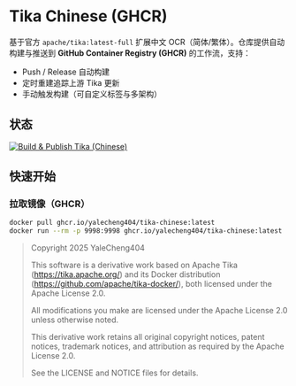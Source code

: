 # Tika Chinese (GHCR)

基于官方 `apache/tika:latest-full` 扩展中文 OCR（简体/繁体）。仓库提供自动构建与推送到 **GitHub Container Registry (GHCR)** 的工作流，支持：
- Push / Release 自动构建
- 定时重建追踪上游 Tika 更新
- 手动触发构建（可自定义标签与多架构）

## 状态
[![Build & Publish Tika (Chinese)](https://github.com/YaleCheng404/tika-chinese/actions/workflows/build-publish.yml/badge.svg)](https://github.com/YaleCheng404/tika-chinese/actions/workflows/build-publish.yml)

## 快速开始

### 拉取镜像（GHCR）
```bash
docker pull ghcr.io/yalecheng404/tika-chinese:latest
docker run --rm -p 9998:9998 ghcr.io/yalecheng404/tika-chinese:latest
```

> Copyright 2025 YaleCheng404
> 
> This software is a derivative work based on Apache Tika (https://tika.apache.org/) and its Docker distribution (https://github.com/apache/tika-docker/), both licensed under the Apache License 2.0.
> 
> All modifications you make are licensed under the Apache License 2.0 unless otherwise noted.
> 
> This derivative work retains all original copyright notices, patent notices, trademark notices, and attribution as required by the Apache License 2.0.
> 
> See the LICENSE and NOTICE files for details.
